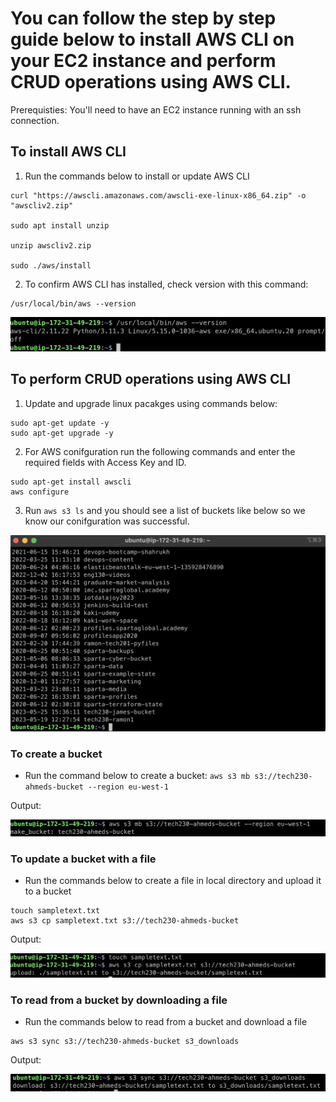 # You can follow the step by step guide below to install AWS CLI on your EC2 instance and perform CRUD operations using AWS CLI.

Prerequisties: You'll need to have an EC2 instance running with an ssh connection.

## To install AWS CLI

1. Run the commands below to install or update AWS CLI

```
curl "https://awscli.amazonaws.com/awscli-exe-linux-x86_64.zip" -o "awscliv2.zip"

sudo apt install unzip

unzip awscliv2.zip

sudo ./aws/install
```

2. To confirm AWS CLI has installed, check version with this command:

```
/usr/local/bin/aws --version
```

![alt text](./assets/aws-cli-version.png)

## To perform CRUD operations using AWS CLI

1. Update and upgrade linux pacakges using commands below:

```
sudo apt-get update -y
sudo apt-get upgrade -y
```

2. For AWS conifguration run the following commands and enter the required fields with Access Key and ID.

```
sudo apt-get install awscli
aws configure
```

3. Run `aws s3 ls` and you should see a list of buckets like below so we know our conifguration was successful.

![alt text](./assets/s3-buckets-list.png)

### To create a bucket

- Run the command below to create a bucket:
  `aws s3 mb s3://tech230-ahmeds-bucket --region eu-west-1`

Output:

![alt text](./assets/create-bucket.png)

### To update a bucket with a file

- Run the commands below to create a file in local directory and upload it to a bucket

```
touch sampletext.txt
aws s3 cp sampletext.txt s3://tech230-ahmeds-bucket
```

Output:

![alt text](./assets/upload-bucket.png)

### To read from a bucket by downloading a file

- Run the commands below to read from a bucket and download a file

```
aws s3 sync s3://tech230-ahmeds-bucket s3_downloads
```

Output:

![alt text](./assets/download-bucket.png)
